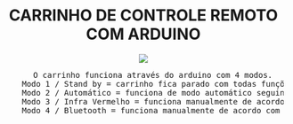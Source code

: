 <!-- README CARRO CONTROLADO POR CONTROLE REMOTO COM ARDUINO>
<!-- README IR CAR WITH ARDUINO -->

<h1 align="center"> CARRINHO DE CONTROLE REMOTO COM ARDUINO </h1>

<div align="center">
<img src = "https://media.giphy.com/media/DADPAT9e6NCLlsTBeK/giphy.gif">
</div>
<pre align="center">
    O carrinho funciona através do arduino com 4 modos.
    Modo 1 / Stand by = carrinho fica parado com todas funções desligadas para poupar energia.
    Modo 2 / Automático = funciona de modo automático seguindo a linha feita com fita isolante.
    Modo 3 / Infra Vermelho = funciona manualmente de acordo com os sinais do controle remoto.
    Modo 4 / Bluetooth = funciona manualmente de acordo com os sinais do celular através do bluetooth.

<br>

<pre>
<h2 align="left">